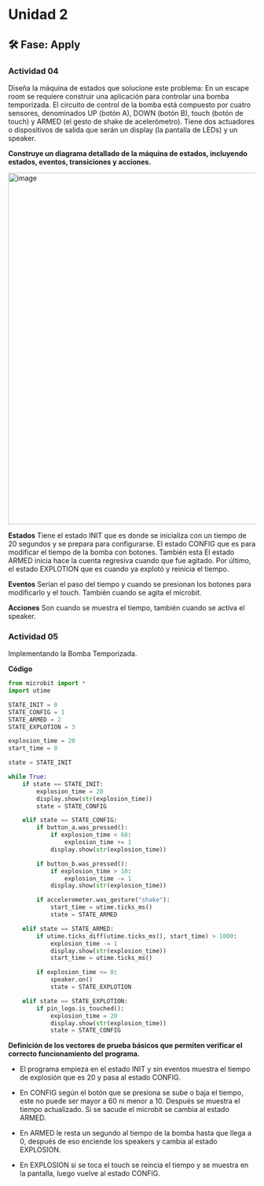 # Unidad 2


## 🛠 Fase: Apply

### Actividad 04
Diseña la máquina de estados que solucione este problema: En un escape room se requiere construir una aplicación para controlar una bomba temporizada. El circuito de control de la bomba está compuesto por cuatro sensores, denominados UP (botón A), DOWN (botón B), touch (botón de touch) y ARMED (el gesto de shake de acelerómetro). Tiene dos actuadores o dispositivos de salida que serán un display (la pantalla de LEDs) y un speaker.

**Construye un diagrama detallado de la máquina de estados, incluyendo estados, eventos, transiciones y acciones.**

<img width="860" height="714" alt="image" src="https://github.com/user-attachments/assets/141d5e2b-7cd3-4ab5-b15b-d549dcc7ad82" />

**Estados**
Tiene el estado INIT que es donde se inicializa con un tiempo de 20 segundos y se prepara para configurarse. El estado CONFIG que es para modificar el tiempo de la bomba con botones. También esta El estado ARMED inicia hace la cuenta regresiva cuando que fue agitado. Por último, el estado EXPLOTION que es cuando ya explotó y reinicia el tiempo. 

**Eventos**
Serían el paso del tiempo y cuando se presionan los botones para modificarlo y el touch. También cuando se agita el microbit.

**Acciones**
Son cuando se muestra el tiempo, también cuando se activa el speaker.

### Actividad 05
Implementando la Bomba Temporizada. 

**Código**

``` py
from microbit import *
import utime

STATE_INIT = 0
STATE_CONFIG = 1
STATE_ARMED = 2
STATE_EXPLOTION = 3

explosion_time = 20
start_time = 0

state = STATE_INIT

while True:
    if state == STATE_INIT:
        explosion_time = 20
        display.show(str(explosion_time))
        state = STATE_CONFIG

    elif state == STATE_CONFIG:
        if button_a.was_pressed():
            if explosion_time < 60:
                explosion_time += 1
            display.show(str(explosion_time))

        if button_b.was_pressed():
            if explosion_time > 10:
                explosion_time -= 1
            display.show(str(explosion_time))

        if accelerometer.was_gesture("shake"):
            start_time = utime.ticks_ms()
            state = STATE_ARMED

    elif state == STATE_ARMED:
        if utime.ticks_diff(utime.ticks_ms(), start_time) > 1000:
            explosion_time -= 1
            display.show(str(explosion_time))
            start_time = utime.ticks_ms()

        if explosion_time <= 0:
            speaker.on()
            state = STATE_EXPLOTION

    elif state == STATE_EXPLOTION:
        if pin_logo.is_touched():
            explosion_time = 20
            display.show(str(explosion_time))
            state = STATE_CONFIG

```

**Definición de los vectores de prueba básicos que permiten verificar el correcto funcionamiento del programa.**

  - El programa empieza en el estado INIT y sin eventos muestra el tiempo de explosión que es 20 y pasa al estado CONFIG.
  
  - En CONFIG según el botón que se presiona se sube o baja el tiempo, este no puede ser mayor a 60 ni menor a 10. Después se muestra el tiempo actualizado. Si se sacude el microbit se cambia al estado ARMED.
  
  - En ARMED le resta un segundo al tiempo de la bomba hasta que llega a 0, después de eso enciende los speakers y cambia al estado EXPLOSION. 

  - En EXPLOSION si se toca el touch se reincia el tiempo y se muestra en la pantalla, luego vuelve al estado CONFIG.







